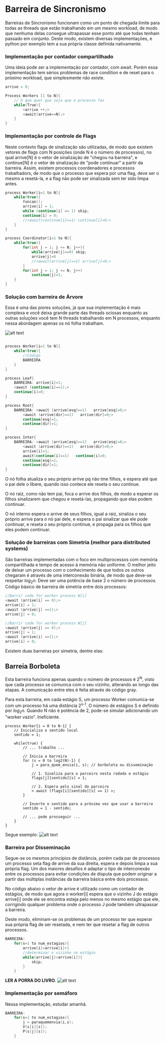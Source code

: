 # Barreira de Sincronismo

Barreiras de Sincronismo funcionam como um ponto de chegada limite para todas as threads que estão trabalhando em um mesmo workload, de modo que nenhuma delas consegue ultrapassar esse ponto até que todas tenham passado em conjunto. Deste modo, existem diversas implementações, e python por exemplo tem a sua própria classe definida nativamente.

### Implementação por contador compartilhado

Uma ideia pode ser a implementação por contador, com await. Porém essa implementação tem sérios problemas de race condition e de reset para o próximo workload, que simplesmente não existe.
```C
arrive = 0;

Process Workers [1 to N]{
    // O que quer que seja que o processo faz
    while(True){
        <arrive ++;>
        <await(arrive==N);>
    }
}
```

### Implementação por controle de Flags

Neste contexto flags de sinalização são utilizadas, de modo que existem vetores de flags com N posições (onde N é o número de processos), no qual arrive[N] é o vetor de sinalização de "chegou na barreira", e continue[N] é o vetor de sinalização de "pode continuar" a partir da barreira.
Assim, existem processos coordenadores e processos trabalhadors, de modo que o processo que espera por uma flag, deve ser o mesmo a resetá-la, e a flag não pode ser sinalizada sem ter sido limpa antes.

```C
process Worker[i=1 to N]{
	while(true){
		funcao();
		arrive[i] = 1;
		while (continue[i] == 1) skip;
		continue[i] = 0;
        //<await(continue[i]==1) continue[i]=0;>
	}
}

process Coordinator[i=1 to N]{
	while(true){
		for(int j = 1; j <= N; j++){
			while(arrive[j]==0) skip;
			arrive[j]=0
            //<await(arrive[j]==1) arrive[j]=0;>
		}
		for(int j = 1; j <= N; j++)
			continue[j]=1;
	}
}
```
### Solução com barreira de Árvore 
Essa é uma das piores soluções, já que sua implementação é mais complexa e você deixa grande parte das threads ociosas enquanto as outras soluções você tem N threads trabalhando em N processos, enquanto nessa abordagem apenas os nó folha trabalham.

![alt text](images/image-3.png)

```C

process Worker[i=1 to N]{
	while(true){
		//Código
		BARREIRA
	}
}

process Leaf{
	BARREIRA: arrive[i]=1;
	<await (continue[i]==1);>
	continue[i]=0;
}

process Root{
	BARREIRA: <await (arrive[esq]==1)   arrive[esq]=0;>
		<await (arrive[dir]==1)   arrive[dir]=0;>
		continue[esq]=1;
		continue[dir]=1;
}

process Inter{
	BARREIRA: <await (arrive[esq]==1)   arrive[esq]=0;>
		<await (arrive[dir]==1)   arrive[dir]=0;>
		arrive[i]=1;
		await(continue[i]==1)   continue[i]=0;
		continue[esq]=1;
		continue[dir]=1;
}
```
O nó folha atualiza o seu próprio arrive pq não tme filhos, e espera até que o pai dele o libere, quando isso contece ele reseta o seu continue.

O nó raiz, como não tem pai, foca o arrive dos filhos, de modo a esperar os filhos sinalizarem que chegou e resetá-las, propagando que elas podem continuar.

O nó interno espera o arrive de seus filhos, igual a raiz, sinaliza o seu próprio arrive para o nó pai dele, e espera o pai sinalizar que ele pode continuar, e reseta o seu próprio continue, e propaga para os filhos que eles podem continuar. 

### Solução de barreiras com Simetria (melhor para distributed systems)
São barreiras implementadas com o foco em multiprocessos com memória compartilhada e tempo de acesso à memória não uniforme. O melhor jeito de deixar um processo com o conhecimento de que todos os outros chegaram é através de uma interconexão binária, de modo que deve-se respeitar $log_2 n$. Deve ser uma potência de base 2 o número de processos.
Código básico de barreira de simetria entre dois processos:

```C
//Barrir code for worker process W[i]
<await (arrive[i] == 0);> 
arrive[i] = 1;
<await (arrive[j] ==1);>
arrive[j] = 0;

//Barrir code for worker process W[j]
<await (arrive[j] == 0);> 
arrive[j] = 1;
<await (arrive[i] ==1);>
arrive[i] = 0;
```


Existem duas barreiras por simetria, dentre elas:

## Barreia Borboleta

Esta barreira funciona apenas quando o número de processos é 2<sup>N</sup>, visto que cada processo se comunica com o seu vizinho, alterando ao longo das etapas. A comunicação entre eles é feita através de código gray. 

Para esta barreira, em cada estágio S, um processo Worker comunica-se com um processo há uma distância 2<sup>s-1</sup>. O número de estágios S é definido por $log_2 n$. Quando N não é potência de 2, pode-se simular adicionando um "worker vazio". Ineficiente.

```
process Worker[i = 0 to N-1] {
    // Inicializa o sentido local
    sentido = 1; 

    while(true) {
        // ... trabalho ...

        // Inicia a barreira
        for (s = 0 to log2(N)-1) {
			j = para_quem_envia(i, s); // borboleta ou disseminação

            // 1. Sinaliza para o parceiro nesta rodada e estágio
            flags[j][sentido][s] = 1;

            // 2. Espera pelo sinal do parceiro
            < await (flags[i][sentido][s] == 1) >;
        }

        // Inverte o sentido para a próxima vez que usar a barreira
        sentido = 1 - sentido;

        // ... pode prosseguir ...
    }
}

```
Segue exemplo:
![alt text](images/image-4.png)


### Barreira por Disseminação
Segue-se os mesmos princípios de distância, porém cada par de processos um processo seta  flag de arrive da sua direita, espera e depois limpa a sua própria flag. 
Um dos maiores desafios é adaptar o tipo de interconexão entre os processos para evitar condições de disputa que podem originar a partir das múltiplas instâncias da barreira básica entre dois processos.

No código abaixo o vetor de arrive é utilizado como um contador de estágios, de modo que agora o worker[i] espera que o vizinho J do estágio arrive[i] onde ele se encontra esteja pelo menos no mesmo estágio que ele, corrigindo qualquer problema onde o processo J pode também ultrapassar a barreira.

Deste modo, eliminam-se os problemas de um processo ter que esperar sua própria flag de ser resetada, e nem ter que resetar a flag de outros processos.

```C
BARREIRA:
	for(s=1 to num_estagios){
		arrive[i]=arrive[i]+1
		//determinar o vizinho no estágio
		while(arrive[j]<arrive[i]){
			skip;
		}
	}
```

**LER A PORRA DO LIVRO.**
![alt text](images/image-5.png)

### Implementação por semáforo
Nessa implementação, estudar amanhã.

```C
BARREIRA:	
	for(s=1 to num_estagios){
		j = paraquemenvia(i,s);
		V(s[i][s]);
		P(s[j][s]);
	}
```
